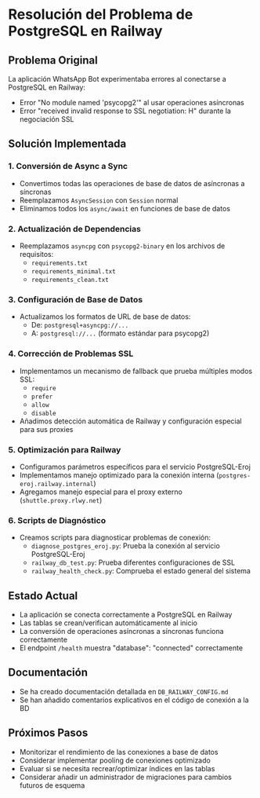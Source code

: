 # Resolución del Problema de PostgreSQL en Railway

## Problema Original
La aplicación WhatsApp Bot experimentaba errores al conectarse a PostgreSQL en Railway:
- Error "No module named 'psycopg2'" al usar operaciones asíncronas
- Error "received invalid response to SSL negotiation: H" durante la negociación SSL

## Solución Implementada

### 1. Conversión de Async a Sync
- Convertimos todas las operaciones de base de datos de asíncronas a síncronas
- Reemplazamos `AsyncSession` con `Session` normal
- Eliminamos todos los `async/await` en funciones de base de datos

### 2. Actualización de Dependencias
- Reemplazamos `asyncpg` con `psycopg2-binary` en los archivos de requisitos:
  - `requirements.txt`
  - `requirements_minimal.txt`
  - `requirements_clean.txt`

### 3. Configuración de Base de Datos
- Actualizamos los formatos de URL de base de datos:
  - De: `postgresql+asyncpg://...`
  - A: `postgresql://...` (formato estándar para psycopg2)

### 4. Corrección de Problemas SSL
- Implementamos un mecanismo de fallback que prueba múltiples modos SSL:
  - `require`
  - `prefer`
  - `allow`
  - `disable`
- Añadimos detección automática de Railway y configuración especial para sus proxies

### 5. Optimización para Railway
- Configuramos parámetros específicos para el servicio PostgreSQL-Eroj
- Implementamos manejo optimizado para la conexión interna (`postgres-eroj.railway.internal`)
- Agregamos manejo especial para el proxy externo (`shuttle.proxy.rlwy.net`)

### 6. Scripts de Diagnóstico
- Creamos scripts para diagnosticar problemas de conexión:
  - `diagnose_postgres_eroj.py`: Prueba la conexión al servicio PostgreSQL-Eroj
  - `railway_db_test.py`: Prueba diferentes configuraciones de SSL
  - `railway_health_check.py`: Comprueba el estado general del sistema

## Estado Actual
- La aplicación se conecta correctamente a PostgreSQL en Railway
- Las tablas se crean/verifican automáticamente al inicio
- La conversión de operaciones asíncronas a síncronas funciona correctamente
- El endpoint `/health` muestra "database": "connected" correctamente

## Documentación
- Se ha creado documentación detallada en `DB_RAILWAY_CONFIG.md`
- Se han añadido comentarios explicativos en el código de conexión a la BD

## Próximos Pasos
- Monitorizar el rendimiento de las conexiones a base de datos
- Considerar implementar pooling de conexiones optimizado
- Evaluar si se necesita recrear/optimizar índices en las tablas
- Considerar añadir un administrador de migraciones para cambios futuros de esquema
